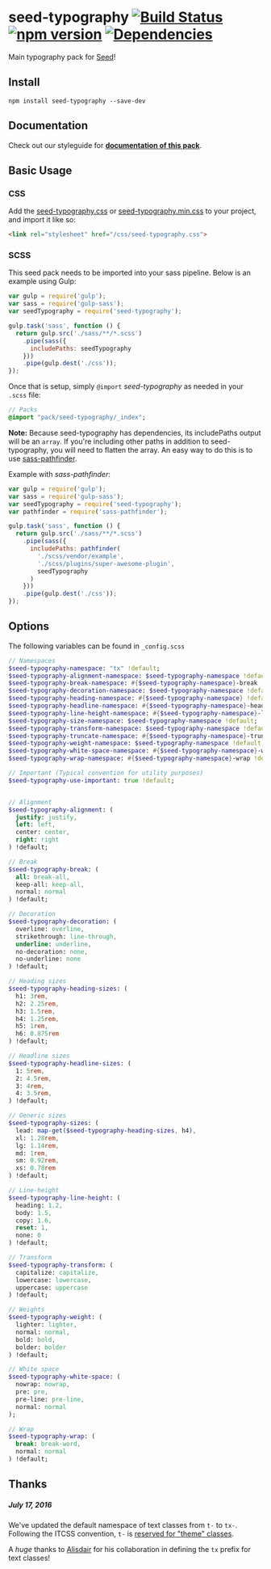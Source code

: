 # seed-typography [![Build Status](https://travis-ci.org/helpscout/seed-typography.svg?branch=master)](https://travis-ci.org/helpscout/seed-typography) [![npm version](https://badge.fury.io/js/seed-typography.svg)](https://badge.fury.io/js/seed-typography) [![Dependencies](https://david-dm.org/helpscout/seed-typography.svg)](https://david-dm.org/helpscout/seed-typography)

Main typography pack for [Seed](https://github.com/helpscout/seed)!


## Install
```
npm install seed-typography --save-dev
```


## Documentation

Check out our styleguide for **[documentation of this pack](http://style.helpscout.com/seed/packs/seed-typography/)**.


## Basic Usage

### CSS
Add the [seed-typography.css](https://github.com/helpscout/seed-typography/blob/master/dist/seed-typography.css) or [seed-typography.min.css](https://github.com/helpscout/seed-typography/blob/master/dist/seed-typography.min.css) to your project, and import it like so:

```html
<link rel="stylesheet" href="/css/seed-typography.css">
```

### SCSS
This seed pack needs to be imported into your sass pipeline. Below is an example using Gulp:


```javascript
var gulp = require('gulp');
var sass = require('gulp-sass');
var seedTypography = require('seed-typography');

gulp.task('sass', function () {
  return gulp.src('./sass/**/*.scss')
    .pipe(sass({
      includePaths: seedTypography
    }))
    .pipe(gulp.dest('./css'));
});
```

Once that is setup, simply `@import` *seed-typography* as needed in your `.scss` file:

```sass
// Packs
@import "pack/seed-typography/_index";
```

**Note:** Because seed-typography has dependencies, its includePaths output will be an `array`. If you're including other paths in addition to seed-typography, you will need to flatten the array. An easy way to do this is to use [sass-pathfinder](https://github.com/itsjonq/sass-pathfinder).

Example with *sass-pathfinder*:

```javascript
var gulp = require('gulp');
var sass = require('gulp-sass');
var seedTypography = require('seed-typography');
var pathfinder = require('sass-pathfinder');

gulp.task('sass', function () {
  return gulp.src('./sass/**/*.scss')
    .pipe(sass({
      includePaths: pathfinder(
        './scss/vendor/example',
        './scss/plugins/super-awesome-plugin',
        seedTypography
      )
    }))
    .pipe(gulp.dest('./css'));
});
```


## Options

The following variables can be found in `_config.scss`

```sass
// Namespaces
$seed-typography-namespace: "tx" !default;
$seed-typography-alignment-namespace: $seed-typography-namespace !default;
$seed-typography-break-namespace: #{$seed-typography-namespace}-break !default;
$seed-typography-decoration-namespace: $seed-typography-namespace !default;
$seed-typography-heading-namespace: #{$seed-typography-namespace} !default;
$seed-typography-headline-namespace: #{$seed-typography-namespace}-headline !default;
$seed-typography-line-height-namespace: #{$seed-typography-namespace}-lh !default;
$seed-typography-size-namespace: $seed-typography-namespace !default;
$seed-typography-transform-namespace: $seed-typography-namespace !default;
$seed-typography-truncate-namespace: #{$seed-typography-namespace}-truncate !default;
$seed-typography-weight-namespace: $seed-typography-namespace !default;
$seed-typography-white-space-namespace: #{$seed-typography-namespace}-ws !default;
$seed-typography-wrap-namespace: #{$seed-typography-namespace}-wrap !default;

// Important (Typical convention for utility purposes)
$seed-typography-use-important: true !default;


// Alignment
$seed-typography-alignment: (
  justify: justify,
  left: left,
  center: center,
  right: right
) !default;

// Break
$seed-typography-break: (
  all: break-all,
  keep-all: keep-all,
  normal: normal
) !default;

// Decoration
$seed-typography-decoration: (
  overline: overline,
  strikethrough: line-through,
  underline: underline,
  no-decoration: none,
  no-underline: none
) !default;

// Heading sizes
$seed-typography-heading-sizes: (
  h1: 3rem,
  h2: 2.25rem,
  h3: 1.5rem,
  h4: 1.25rem,
  h5: 1rem,
  h6: 0.875rem
) !default;

// Headline sizes
$seed-typography-headline-sizes: (
  1: 5rem,
  2: 4.5rem,
  3: 4rem,
  4: 3.5rem,
) !default;

// Generic sizes
$seed-typography-sizes: (
  lead: map-get($seed-typography-heading-sizes, h4),
  xl: 1.28rem,
  lg: 1.14rem,
  md: 1rem,
  sm: 0.92rem,
  xs: 0.78rem
) !default;

// Line-height
$seed-typography-line-height: (
  heading: 1.2,
  body: 1.5,
  copy: 1.6,
  reset: 1,
  none: 0
) !default;

// Transform
$seed-typography-transform: (
  capitalize: capitalize,
  lowercase: lowercase,
  uppercase: uppercase
) !default;

// Weights
$seed-typography-weight: (
  lighter: lighter,
  normal: normal,
  bold: bold,
  bolder: bolder
) !default;

// White space
$seed-typography-white-space: (
  nowrap: nowrap,
  pre: pre,
  pre-line: pre-line,
  normal: normal
);

// Wrap
$seed-typography-wrap: (
  break: break-word,
  normal: normal
) !default;
```

## Thanks

##### July 17, 2016
We've updated the default namespace of text classes from `t-` to `tx-`. Following the ITCSS convention, `t-` is [reserved for "theme" classes](http://csswizardry.com/2015/03/more-transparent-ui-code-with-namespaces/).

A *huge* thanks to [Alisdair](https://github.com/alisdair) for his collaboration in defining the `tx` prefix for text classes!
